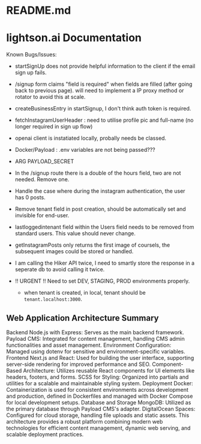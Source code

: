 # README.md

# lightson.ai Documentation

Known Bugs/Issues:
- startSignUp does not provide helpful information to the client if the email sign up fails.
- /signup form claims "field is required" when fields are filled (after going back to previous page).
will need to implement a IP proxy method or rotator to avoid this at scale.
- createBusinessEntry in startSignup, I don't think auth token is required.

- fetchInstagramUserHeader : need to utilise profile pic and full-name (no longer required in sign up flow)

- openai client is instatiated locally, probally needs be classed.

- Docker/Payload : .env variables are not being passed???
- ARG PAYLOAD_SECRET 

- In the /signup route there is a double of the hours field, two are not needed. Remove one.

- Handle the case where during the instagram authentication, the user has 0 posts.

- Remove tenant field in post creation, should be automatically set and invisible for end-user.

- lastloggedintenant field within the Users field needs to be removed from standard users. This value should never change. 

- getInstagramPosts only returns the first image of coursels, the subsequent images could be stored or handled.

- I am calling the Hiker API twice, I need to smartly store the response in a seperate db to avoid calling it twice. 

- !! URGENT !! Need to set DEV, STAGING, PROD environments properly.
    - when tenant is created, in local, tenant should be `tenant.localhost:3000`.
##


## Web Application Architecture Summary
Backend
Node.js with Express: Serves as the main backend framework.
Payload CMS: Integrated for content management, handling CMS admin functionalities and asset management.
Environment Configuration: Managed using dotenv for sensitive and environment-specific variables.
Frontend
Next.js and React: Used for building the user interface, supporting server-side rendering for improved performance and SEO.
Component-Based Architecture: Utilizes reusable React components for UI elements like headers, footers, and forms.
SCSS for Styling: Organized into partials and utilities for a scalable and maintainable styling system.
Deployment
Docker: Containerization is used for consistent environments across development and production, defined in Dockerfiles and managed with Docker Compose for local development setups.
Database and Storage
MongoDB: Utilized as the primary database through Payload CMS's adapter.
DigitalOcean Spaces: Configured for cloud storage, handling file uploads and static assets.
This architecture provides a robust platform combining modern web technologies for efficient content management, dynamic web serving, and scalable deployment practices.

